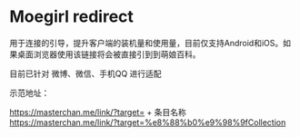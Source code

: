 Moegirl redirect
==========
用于连接的引导，提升客户端的装机量和使用量，目前仅支持Android和iOS。如果桌面浏览器使用该链接将会被直接引到到萌娘百科。


目前已针对 微博、微信、手机QQ 进行适配

示范地址： 

https://masterchan.me/link/?target= + 条目名称
https://masterchan.me/link/?target=%e8%88%b0%e9%98%9fCollection